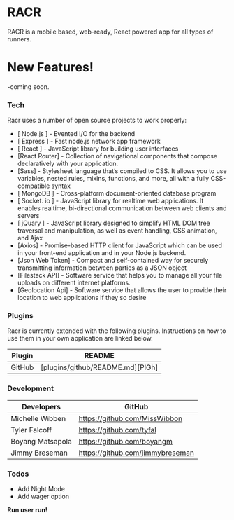 # RACR

RACR is a mobile based, web-ready, React powered app for all types of runners.


# New Features!

-coming soon.

### Tech

Racr uses a number of open source projects to work properly:

* [ Node.js ] - Evented I/O for the backend
* [ Express ] - Fast node.js network app framework
* [ React ] - JavaScript library for building user interfaces
* [React Router] - Collection of navigational components that compose declaratively with your application.
* [Sass] - Stylesheet language that’s compiled to CSS. It allows you to use variables, nested rules, mixins, functions, and more, all with a fully CSS-compatible syntax
* [ MongoDB ] - Cross-platform document-oriented database program
* [ Socket. io ] - JavaScript library for realtime web applications. It enables realtime, bi-directional communication between web clients and servers
* [ jQuary ] - JavaScript library designed to simplify HTML DOM tree traversal and manipulation, as well as event handling, CSS animation, and Ajax
* [Axios] - Promise-based HTTP client for JavaScript which can be used in your front-end application and in your Node.js backend.
* [Json Web Token] - Compact and self-contained way for securely transmitting information between parties as a JSON object
* [Filestack API] - Software service that helps you to manage all your file uploads on different internet platforms.
* [Geolocation Api] - Software service that allows the user to provide their location to web applications if they so desire

### Plugins

Racr is currently extended with the following plugins. Instructions on how to use them in your own application are linked below.

| Plugin | README                           |
|--------|----------------------------------|
| GitHub | [plugins/github/README.md][PlGh] |

### Development
| Developers       | GitHub                           |
|------------------|----------------------------------|
| Michelle Wibben  | https://github.com/MissWibbon    |
| Tyler Falcoff    | https://github.com/tyfal         |
| Boyang Matsapola | https://github.com/boyangm       |
| Jimmy Breseman   | https://github.com/jimmybreseman |

### Todos

- Add Night Mode 
- Add wager option

**Run user run!**